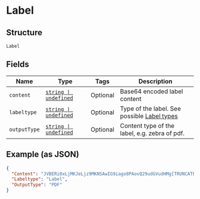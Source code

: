 
# Label

## Structure

`Label`

## Fields

| Name | Type | Tags | Description |
|  --- | --- | --- | --- |
| `content` | [`string \| undefined`](../../doc/models/string-enum.md) | Optional | Base64 encoded label content |
| `labeltype` | [`string \| undefined`](../../doc/models/string-enum.md) | Optional | Type of the label. See possible [Label types](#tag/Reference-codes/Label-types) |
| `outputType` | [`string \| undefined`](../../doc/models/string-enum.md) | Optional | Content type of the label, e.g. zebra of pdf. |

## Example (as JSON)

```json
{
  "Content": "JVBERi0xLjMKJeLjz9MKNSAwIG9iago8PAovQ29udGVudHMg[TRUNCATED]",
  "Labeltype": "Label",
  "OutputType": "PDF"
}
```

